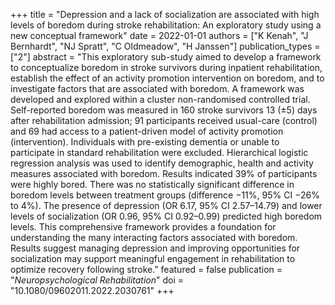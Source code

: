 +++
title = "Depression and a lack of socialization are associated with high levels of boredom during stroke rehabilitation: An exploratory study using a new conceptual framework"
date = 2022-01-01
authors = ["K Kenah", "J Bernhardt", "NJ Spratt", "C Oldmeadow", "H Janssen"]
publication_types = ["2"]
abstract = "This exploratory sub-study aimed to develop a framework to conceptualize boredom in stroke survivors during inpatient rehabilitation, establish the effect of an activity promotion intervention on boredom, and to investigate factors that are associated with boredom. A framework was developed and explored within a cluster non-randomised controlled trial. Self-reported boredom was measured in 160 stroke survivors 13 (±5) days after rehabilitation admission; 91 participants received usual-care (control) and 69 had access to a patient-driven model of activity promotion (intervention). Individuals with pre-existing dementia or unable to participate in standard rehabilitation were excluded. Hierarchical logistic regression analysis was used to identify demographic, health and activity measures associated with boredom. Results indicated 39% of participants were highly bored. There was no statistically significant difference in boredom levels between treatment groups (difference −11%, 95% CI −26% to 4%). The presence of depression (OR 6.17, 95% CI 2.57–14.79) and lower levels of socialization (OR 0.96, 95% CI 0.92–0.99) predicted high boredom levels. This comprehensive framework provides a foundation for understanding the many interacting factors associated with boredom. Results suggest managing depression and improving opportunities for socialization may support meaningful engagement in rehabilitation to optimize recovery following stroke."
featured = false
publication = "*Neuropsychological Rehabilitation*"
doi = "10.1080/09602011.2022.2030761"
+++

